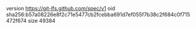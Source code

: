 version https://git-lfs.github.com/spec/v1
oid sha256:b57a08226e8f2c71e5477cb2fcebba691d7ef055f7b38c2f684c0f715472f674
size 49384
